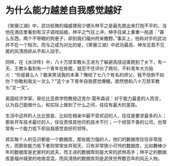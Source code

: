 # 为什么能力越差自我感觉越好

《笑傲江湖》中，武功低微的福威镖局少镖头林平之是最先跳出来打抱不平的，当他在酒店里看到有汉子调戏姑娘，林平之气往上冲，伸手往桌上重重一拍道：“甚么东西，两个不带眼的狗崽子，却到我们福州府来撒野。”事实上，他和对手的武功并不在一个档次。而与之成为对比的是，《笑傲江湖》中武功最高、神龙见首不见尾的风清扬却从不和人动手。 

同样，在《水浒传》中，八十万禁军教头王进为了躲避高俅迫害跑到了乡下，有一天，王教头看到有一个青年在练棍，就忍不住评价了两句，不料青年大为恼火：“你是甚么人？敢来笑话我的本事？俺经了七八个有名的师父，我不信倒不如你？你敢和我叉一叉么？”这个乡下青年自我感觉爆棚，居然想和八十万禁军教头“叉一叉”。 

美国经济学家、哥伦比亚商学院教授迈克尔·莫布森说：对于能力最差的人而言，认为自己能做什么，和实际上做到了什么之间，往往有最大的差距。 

生活中这样的人比比皆是，比如在相亲中最不受欢迎的人，往往是要求最多的人；那些开车技术最烂的人，往往责怪其他司机技术不行；一个经营不善的公司，也常常有一个能力低下却自我感觉良好的领导。 

其实每个人的见识都是一个数据库，那些能力强的人，他们的数据库往往非常庞大，而那些能力低下者则常常坐井观天，只有非常狭小可怜的数据库，比如舞棒少年的数据库是史家村的武夫，而王进的数据库则是大宋的武林高手；林平之的数据库是福州城里的地痞混混，而风清扬的数据库则是武侠世界数百年的风云人物。